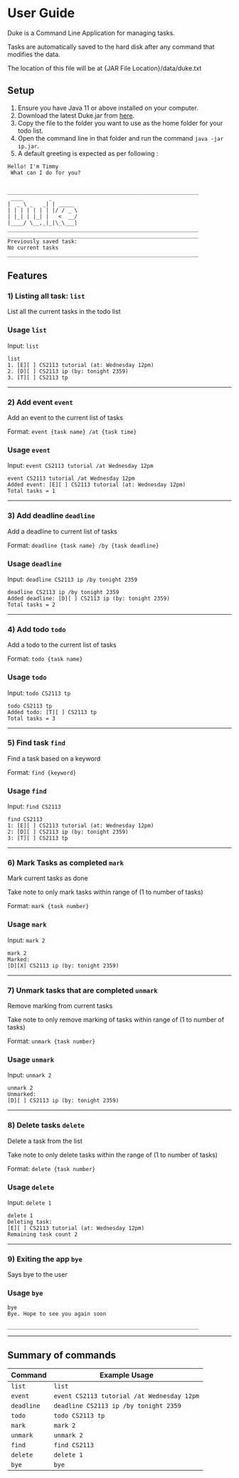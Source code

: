 # User Guide

Duke is a Command Line Application for managing tasks.

Tasks are automatically saved to the hard disk after any command that modifies the data.

The location of this file will be at {JAR File Location}/data/duke.txt

## Setup 
1. Ensure you have Java 11 or above installed on your computer.
2. Download the latest Duke.jar from [here](https://github.com/wangtingjia/ip/releases).
3. Copy the file to the folder you want to use as the home folder for your todo list.
4. Open the command line in that folder and run the command `java -jar ip.jar`.
5. A default greeting is expected as per following :

```
Hello! I'm Timmy
 What can I do for you?


____________________________________________________________
 ____        _
|  _ \ _   _| | _____
| | | | | | | |/ / _ \
| |_| | |_| |   <  __/
|____/ \__,_|_|\_\___|
____________________________________________________________
____________________________________________________________
Previously saved task:
No current tasks
____________________________________________________________
```


## Features 

### 1) Listing all task: `list`

List all the current tasks in the todo list

### Usage `list`
Input: `list`
```
list
1. [E][ ] CS2113 tutorial (at: Wednesday 12pm)
2. [D][ ] CS2113 ip (by: tonight 2359)
3. [T][ ] CS2113 tp

```

____________________________________________________________
### 2) Add event `event`
Add an event to the current list of tasks

Format: `event {task name} /at {task time}`
### Usage `event`
Input: `event CS2113 tutorial /at Wednesday 12pm`
```
event CS2113 tutorial /at Wednesday 12pm
Added event: [E][ ] CS2113 tutorial (at: Wednesday 12pm)
Total tasks = 1
```
____________________________________________________________
### 3) Add deadline `deadline`
Add a deadline to current list of tasks

Format: `deadline {task name} /by {task deadline}`
### Usage `deadline`
Input: `deadline CS2113 ip /by tonight 2359`
```
deadline CS2113 ip /by tonight 2359
Added deadline: [D][ ] CS2113 ip (by: tonight 2359)
Total tasks = 2
```
____________________________________________________________
### 4) Add todo `todo`
Add a todo to the current list of tasks

Format: `todo {task name}`
### Usage `todo`
Input: `todo CS2113 tp`
```
todo CS2113 tp
Added todo: [T][ ] CS2113 tp
Total tasks = 3
```
____________________________________________________________

### 5) Find task `find`
Find a task based on a keyword

Format: `find {keyword}`
### Usage `find`
Input: `find CS2113`
```
find CS2113
1: [E][ ] CS2113 tutorial (at: Wednesday 12pm)
2: [D][ ] CS2113 ip (by: tonight 2359)
3: [T][ ] CS2113 tp
```
____________________________________________________________

### 6) Mark Tasks as completed `mark`
Mark current tasks as done

Take note to only mark tasks within range of (1 to number of tasks)

Format: `mark {task number}`
### Usage `mark`
Input: `mark 2`
```
mark 2
Marked:
[D][X] CS2113 ip (by: tonight 2359)
```
____________________________________________________________
### 7) Unmark tasks that are completed `unmark`
Remove marking from current tasks

Take note to only remove marking of tasks within range of (1 to number of tasks)

Format: `unmark {task number}`
### Usage `unmark`
Input: `unmark 2`
```
unmark 2
Unmarked:
[D][ ] CS2113 ip (by: tonight 2359)
```

____________________________________________________________
### 8) Delete tasks `delete`
Delete a task from the list

Take note to only delete tasks within the range of (1 to number of tasks)

Format: `delete {task number}`
### Usage `delete`
Input: `delete 1`
```
delete 1
Deleting task:
[E][ ] CS2113 tutorial (at: Wednesday 12pm)
Remaining task count 2
```

____________________________________________________________

### 9) Exiting the app `bye`
Says bye to the user
### Usage `bye`
```
bye
Bye. Hope to see you again soon

____________________________________________________________
```
____________________________________________________________

## Summary of commands
| Command     | Example Usage                              |
|-------------|--------------------------------------------|
| `list`      | `list`                                     |
| `event`     | `event CS2113 tutorial /at Wednesday 12pm` |
| `deadline`  | `deadline CS2113 ip /by tonight 2359`      |
| `todo`      | `todo CS2113 tp`                           |
| `mark`      | `mark 2`                                   |
| `unmark`    | `unmark 2`                                 |
| `find`      | `find CS2113`                              |
| `delete`    | `delete 1`                                 |
| `bye`       | `bye`                                      |
